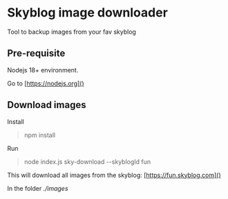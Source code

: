 # Skyblog image downloader

Tool to backup images from your fav skyblog

## Pre-requisite
Nodejs 18+ environment.

Go to [https://nodejs.org]()

## Download images
Install
> npm install

Run
> node index.js sky-download --skyblogId fun

This will download all images from the skyblog: [https://fun.skyblog.com]()

In the folder *./images*
